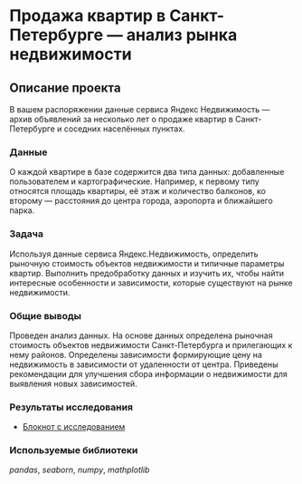 # Продажа квартир в Санкт-Петербурге — анализ рынка недвижимости

## Описание проекта 

В вашем распоряжении данные сервиса Яндекс Недвижимость — архив объявлений за несколько лет о продаже квартир в Санкт-Петербурге и соседних населённых пунктах.

### Данные

О каждой квартире в базе содержится два типа данных: добавленные пользователем и картографические. Например, к первому 
типу относятся площадь квартиры, её этаж и количество балконов, ко второму — расстояния до центра города, аэропорта и 
ближайшего парка.

### Задача

Используя данные сервиса Яндекс.Недвижимость, определить рыночную стоимость объектов недвижимости и типичные параметры квартир. Выполнить предобработку данных и изучить их, чтобы найти интересные особенности и зависимости, которые существуют на рынке недвижимости.

### Общие выводы
Проведен анализ данных. На основе данных определена рыночная стоимость объектов недвижимости Санкт-Петербурга и прилегающих 
к нему районов. Определены зависимости формирующие цену на недвижимость в зависимости от удаленности от центра. Приведены
рекомендации для улучшения сбора информации о недвижимости для выявления новых зависимостей.

### Результаты исследования
- [Блокнот с исследованием ](https://nbviewer.org/github/ArtemBonda/ynd_analyses/blob/master/03_sale_appartments/Research_ads_for_sale_apartments.ipynb)

### Используемые библиотеки
*pandas*, *seaborn*, *numpy*, *mathplotlib*